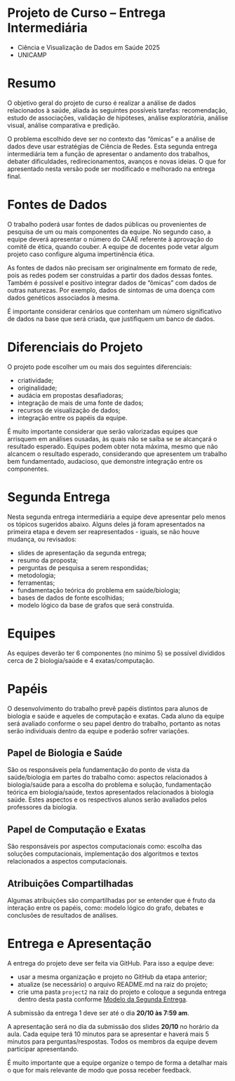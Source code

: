 # Projeto de Curso – Entrega Intermediária

* Ciência e Visualização de Dados em Saúde 2025
* UNICAMP

# Resumo

O objetivo geral do projeto de curso é realizar a análise de dados relacionados à saúde, aliada às seguintes possíveis tarefas: recomendação, estudo de associações, validação de hipóteses, análise exploratória, análise visual, análise comparativa e predição.

O problema escolhido deve ser no contexto das “ômicas” e a análise de dados deve usar estratégias de Ciência de Redes. Esta segunda entrega intermediária tem a função de apresentar o andamento dos trabalhos, debater dificuldades, redirecionamentos, avanços e novas ideias. O que for apresentado nesta versão pode ser modificado e melhorado na entrega final.

# Fontes de Dados

O trabalho poderá usar fontes de dados públicas ou provenientes de pesquisa de um ou mais componentes da equipe. No segundo caso, a equipe deverá apresentar o número do CAAE referente à aprovação do comitê de ética, quando couber. A equipe de docentes pode vetar algum projeto caso configure alguma impertinência ética.

As fontes de dados não precisam ser originalmente em formato de rede, pois as redes podem ser construídas a partir dos dados dessas fontes. Também é possível e positivo integrar dados de “ômicas” com dados de outras naturezas. Por exemplo, dados de sintomas de uma doença com dados genéticos associados à mesma.

É importante considerar cenários que contenham um número significativo de dados na base que será criada, que justifiquem um banco de dados.

# Diferenciais do Projeto

O projeto pode escolher um ou mais dos seguintes diferenciais:

* criatividade;
* originalidade;
* audácia em propostas desafiadoras;
* integração de mais de uma fonte de dados;
* recursos de visualização de dados;
* integração entre os papéis da equipe.

É muito importante considerar que serão valorizadas equipes que arrisquem em análises ousadas, às quais não se saiba se se alcançará o resultado esperado. Equipes podem obter nota máxima, mesmo que não alcancem o resultado esperado, considerando que apresentem um trabalho bem fundamentado, audacioso, que demonstre integração entre os componentes.

# Segunda Entrega

Nesta segunda entrega intermediária a equipe deve apresentar pelo menos os tópicos sugeridos abaixo. Alguns deles já foram apresentados na primeira etapa e devem ser reapresentados - iguais, se não houve mudança, ou revisados:

* slides de apresentação da segunda entrega;
* resumo da proposta;
* perguntas de pesquisa a serem respondidas;
* metodologia;
* ferramentas;
* fundamentação teórica do problema em saúde/biologia;
* bases de dados de fonte escolhidas;
* modelo lógico da base de grafos que será construída.

# Equipes

As equipes deverão ter 6 componentes (no mínimo 5) se possível divididos cerca de 2 biologia/saúde e 4 exatas/computação.

# Papéis

O desenvolvimento do trabalho prevê papéis distintos para alunos de biologia e saúde e aqueles de computação e exatas. Cada aluno da equipe será avaliado conforme o seu papel dentro do trabalho, portanto as notas serão individuais dentro da equipe e poderão sofrer variações.

## Papel de Biologia e Saúde

São os responsáveis pela fundamentação do ponto de vista da saúde/biologia em partes do trabalho como: aspectos relacionados à biologia/saúde para a escolha do problema e solução, fundamentação teórica em biologia/saúde, textos apresentados relacionados à biologia saúde. Estes aspectos e os respectivos alunos serão avaliados pelos professores da biologia. 

## Papel de Computação e Exatas

São responsáveis por aspectos computacionais como: escolha das soluções computacionais, implementação dos algoritmos e textos relacionados a aspectos computacionais.

## Atribuições Compartilhadas

Algumas atribuições são compartilhadas por se entender que é fruto da interação entre os papéis, como: modelo lógico do grafo,  debates e conclusões de resultados de análises.

# Entrega e Apresentação

A entrega do projeto deve ser feita via GitHub. Para isso a equipe deve:

* usar a mesma organização e projeto no GitHub da etapa anterior;
* atualize (se necessário) o arquivo README.md na raiz do projeto;
* crie uma pasta `project2` na raiz do projeto e coloque a segunda entrega dentro desta pasta conforme [Modelo da Segunda Entrega](/resources/templates/2025/project2/).

A submissão da entrega 1 deve ser até o dia **20/10 às 7:59 am**.

A apresentação será no dia da submissão dos slides **20/10** no horário da aula. Cada equipe terá 10 minutos para se apresentar e haverá mais 5 minutos para perguntas/respostas. Todos os membros da equipe devem participar apresentando.

É muito importante que a equipe organize o tempo de forma a detalhar mais o que for mais relevante de modo que possa receber feedback.
